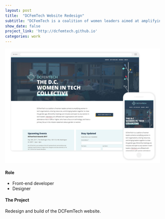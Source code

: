 ```yaml
---
layout: post
title:  "DCFemTech Website Redesign"
subtitle: "DCFemTech is a coalition of women leaders aimed at amplifying women in tech organizations, sharing resources, and bringing leaders together to close the gender gap. We needed a centralized place to surface events and give folks resources about organizations."
show_date: false
project_link: 'http://dcfemtech.github.io'
categories: work
---
```


![DCFT Website image](/assets/images/work/dcft.jpg)

#### Role
- Front-end developer
- Designer

#### The Project

Redesign and build of the DCFemTech website.
